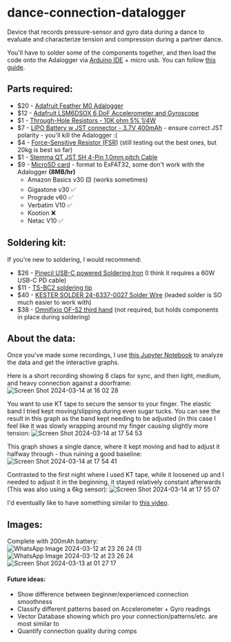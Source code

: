# dance-connection-datalogger
Device that records pressure-sensor and gyro data during a dance to evaluate and characterize tension and compression during a partner dance.

You'll have to solder some of the components together, and then load the code onto the Adalogger via [Arduino IDE](https://www.arduino.cc/en/software) + micro usb. You can follow [this guide](https://github.com/ThomasMAhern/dance-connection-datalogger/blob/main/A%20guide%20to%20testing_%20connecting%20and%20completing%20the%20project..pdf).


## Parts required:
* $20 - [Adafruit Feather M0 Adalogger](https://www.adafruit.com/product/2796)
* $12 - [Adafruit LSM6DSOX 6 DoF Accelerometer and Gyroscope](https://www.adafruit.com/product/4438)
* $1 - [Through-Hole Resistors - 10K ohm 5% 1/4W](https://www.adafruit.com/product/2784)
* $7 - [LIPO Battery w JST connector - 3.7V 400mAh](https://www.adafruit.com/product/3898) - ensure correct JST polarity - you'll kill the Adalogger :(
* $4 - [Force-Sensitive Resistor (FSR)](https://www.adafruit.com/product/166) (still testing out the best ones, but 20kg is best so far)
* $1 - [Stemma QT JST SH 4-Pin 1.0mm pitch Cable](https://www.adafruit.com/product/4399)
* $9 - [MicroSD card](https://www.adafruit.com/product/1294) - format to ExFAT32, some don't work with the Adalogger **(8MB/hr)**
   * Amazon Basics v30 🟨 (works sometimes)
   * Gigastone v30 ✅
   * Prograde v60 ✅
   * Verbatim V10 ✅
   * Kootion ❌
   * Netac V10 ✅

## Soldering kit:
If you're new to soldering, I would recommend: 
* $26 - [Pinecil USB-C powered Soldering Iron](https://pine64.com/product/pinecil-smart-mini-portable-soldering-iron/) (I think it requires a 60W USB-C PD cable)
* $11 - [TS-BC2 soldering tip](https://a.co/d/acchofP)
* $40 - [KESTER SOLDER 24-6337-0027 Solder Wire](https://a.co/d/aGZpqEn) (leaded solder is SO much easier to work with)
* $38 - [Omnifixio OF-S2 third hand](https://omnifixo.com/collections/all) (not required, but holds components in place during soldering)

## About the data:
Once you've made some recordings, I use [this Jupyter Notebook](https://github.com/ThomasMAhern/dance-connection-datalogger/blob/main/Dance_Connection_Datalogger_Code.ipynb) to analyze the data and get the interactive graphs.

Here is a short recording showing 8 claps for sync, and then light, medium, and heavy connection against a doorframe:
![Screen Shot 2024-03-14 at 16 02 28](https://github.com/ThomasMAhern/dance-connection-datalogger/assets/33540039/86d82798-1156-4c98-8a1e-156c65f7063d)




You want to use KT tape to secure the sensor to your finger. The elastic band I tried kept moving/slipping during even sugar tucks. You can see the result in this graph as the band kept needing to be adjusted (in this case I feel like it was slowly wrapping around my finger causing slightly more tension:
![Screen Shot 2024-03-14 at 17 54 53](https://github.com/ThomasMAhern/dance-connection-datalogger/assets/33540039/b9ca847b-b08a-42a8-bf59-95adc135ba76)


This graph shows a single dance, where it kept moving and had to adjust it halfway through - thus ruining a good baseline:
![Screen Shot 2024-03-14 at 17 54 41](https://github.com/ThomasMAhern/dance-connection-datalogger/assets/33540039/2721a046-cee5-482b-8484-1a1487b8aa7d)


Contrasted to the first night where I used KT tape, while it loosened up and I needed to adjust it in the beginning, it stayed relatively constant afterwards (This was also using a 6kg sensor):
![Screen Shot 2024-03-14 at 17 55 07](https://github.com/ThomasMAhern/dance-connection-datalogger/assets/33540039/f7e81f4d-6f37-4ee3-808e-7a28c7d33b1d)



I'd eventually like to have something similar to [this video](https://youtu.be/6ijArKE8vKU?si=1VSgT_-CmVnYFNdb&t=132).

## Images:
Complete with 200mAh battery:
![WhatsApp Image 2024-03-12 at 23 26 24 (1)](https://github.com/ThomasMAhern/dance-connection-datalogger/assets/33540039/b4a50347-50c0-482c-90c7-218251f08d90)
![WhatsApp Image 2024-03-12 at 23 26 24](https://github.com/ThomasMAhern/dance-connection-datalogger/assets/33540039/1b0de71c-5428-4dd4-aa13-6f9be76132c0)
![Screen Shot 2024-03-13 at 01 27 17](https://github.com/ThomasMAhern/dance-connection-datalogger/assets/33540039/ed911205-8805-4879-a1c1-979ba12cbfac)


#### Future ideas: 
* Show difference between beginner/experienced connection smoothness
* Classify different patterns based on Accelerometer + Gyro readings
* Vector Database showing which pro your connection/patterns/etc. are most similar to
* Quantify connection quality during comps
